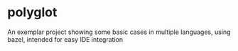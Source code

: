 # polyglot
 An exemplar project showing some basic cases in multiple languages, using bazel, intended for easy IDE integration

